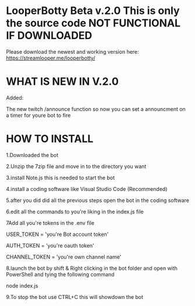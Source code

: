 # LooperBotty Beta v.2.0 This is only the source code NOT FUNCTIONAL IF DOWNLOADED
Please download the newest and working version here:
https://streamlooper.me/looperbotty/


 # WHAT IS NEW IN V.2.0
Added:

The new twitch /announce function
so now you can set a announcment on a timer for youre bot to fire 




 # HOW TO INSTALL
1.Downloaded the bot

2.Unzip the 7zip file and move in to the directory you want

3.install Note.js this is needed to start the bot

4.install a coding software like Visual Studio Code (Recommended)

5.after you did did all the previous steps open the bot in the coding software

6.edit all the commands to you're liking in the index.js file

7Add all you're tokens in the .env file

USER_TOKEN = 'you're Bot account token'

AUTH_TOKEN = 'you're oauth token'

CHANNEL_TOKEN = 'you're own channel name'

8.launch the bot by shift & Right clicking in the bot folder and open with PowerShell and tying the following command

node index.js 

9.To stop the bot use CTRL+C this will showdown the bot
